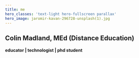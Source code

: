 ```yaml
---
title: me
hero_classes: 'text-light hero-fullscreen parallax'
hero_image: jaromir-kavan-296728-unsplash(1).jpg
---
```


## Colin Madland, MEd (Distance Education)
#### educator | technologist | phd student


